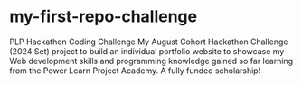 # my-first-repo-challenge
PLP Hackathon Coding Challenge
My August Cohort Hackathon Challenge (2024 Set) project to build an individual portfolio website to showcase my Web development skills and programming knowledge gained so far learning from the Power Learn Project Academy. A fully funded scholarship!
